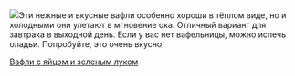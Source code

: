 <!--2025-05-20 10:08:55-->
<div class="yb">
  <div class="rss povarenok"><a href="https://www.povarenok.ru/recipes/show/182680/"><img src="https://www.povarenok.ru/data/cache/2025may/20/22/3177175_23618-640x480.jpg"></a>Эти нежные и вкусные вафли особенно хороши в тёплом виде, но и холодными они улетают в мгновение ока. Отличный вариант для завтрака в выходной день. Если у вас нет вафельницы, можно испечь оладьи. Попробуйте, это очень вкусно! <p class="titl"><a href="https://www.povarenok.ru/recipes/show/182680/">Вафли с яйцом и зеленым луком</a></p></div>
</div>
